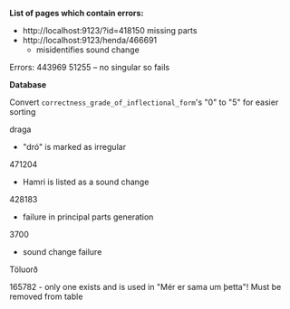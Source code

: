 **List of pages which contain errors:**

- http://localhost:9123/?id=418150 missing parts
- http://localhost:9123/henda/466691
  - misidentifies sound change

Errors:
443969
51255 – no singular so fails


**Database**

Convert `correctness_grade_of_inflectional_form`'s "0" to "5" for easier sorting


draga
  - "dró" is marked as irregular

471204
  - Hamri is listed as a sound change

428183
  - failure in principal parts generation

3700
  - sound change failure


Töluorð

165782 - only one exists and is used in "Mér er sama um þetta"! Must be removed from table
